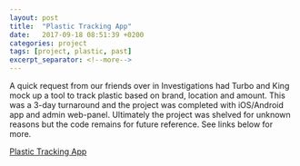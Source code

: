 ```yaml
---
layout: post
title:  "Plastic Tracking App"
date:   2017-09-18 08:51:39 +0200
categories: project
tags: [project, plastic, past]
excerpt_separator: <!--more-->
---
```

A quick request from our friends over in Investigations had Turbo and King mock up a tool to track plastic based on brand, location and amount. This was a 3-day turnaround and the project was completed with iOS/Android app and admin web-panel. Ultimately the project was shelved for unknown reasons but the code remains for future reference. See links below for more.

[Plastic Tracking App](https://github.com/gptechlab/plastic-tracking-app)

